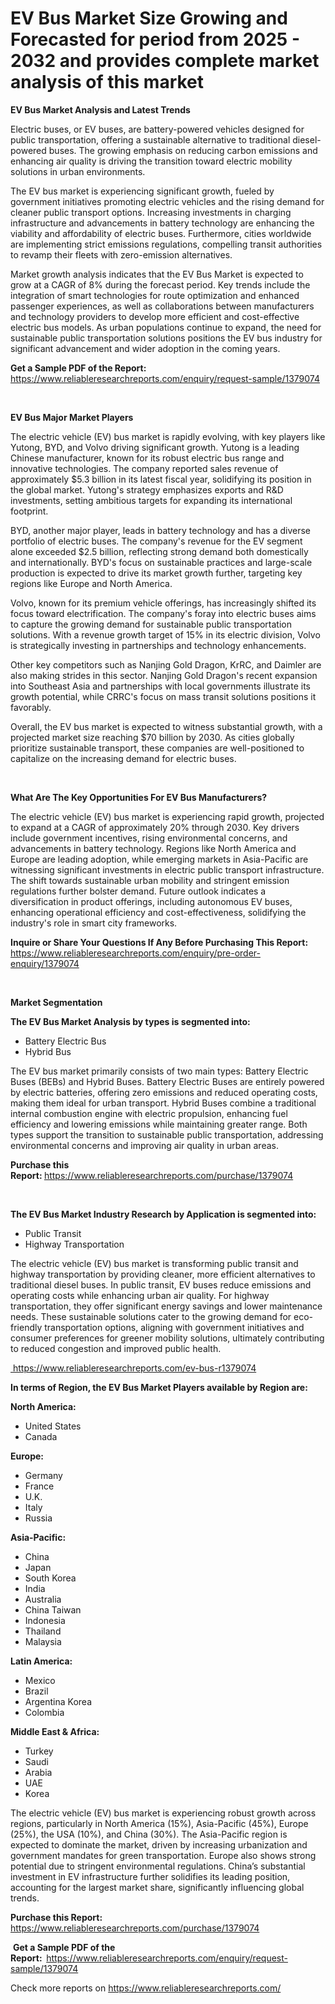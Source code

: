 <p><h1>EV Bus Market Size Growing and Forecasted for period from 2025 - 2032 and provides complete market analysis of this market</h1></p><p><strong>EV Bus Market Analysis and Latest Trends</strong></p>
<p><p>Electric buses, or EV buses, are battery-powered vehicles designed for public transportation, offering a sustainable alternative to traditional diesel-powered buses. The growing emphasis on reducing carbon emissions and enhancing air quality is driving the transition toward electric mobility solutions in urban environments.</p><p>The EV bus market is experiencing significant growth, fueled by government initiatives promoting electric vehicles and the rising demand for cleaner public transport options. Increasing investments in charging infrastructure and advancements in battery technology are enhancing the viability and affordability of electric buses. Furthermore, cities worldwide are implementing strict emissions regulations, compelling transit authorities to revamp their fleets with zero-emission alternatives.</p><p>Market growth analysis indicates that the EV Bus Market is expected to grow at a CAGR of 8% during the forecast period. Key trends include the integration of smart technologies for route optimization and enhanced passenger experiences, as well as collaborations between manufacturers and technology providers to develop more efficient and cost-effective electric bus models. As urban populations continue to expand, the need for sustainable public transportation solutions positions the EV bus industry for significant advancement and wider adoption in the coming years.</p></p>
<p><strong>Get a Sample PDF of the Report:&nbsp;</strong> <a href="https://www.reliableresearchreports.com/enquiry/request-sample/1379074?utm_campaign=2216&utm_medium=2&utm_source=Github&utm_content=ia&utm_term=30032025&utm_id=ev-bus">https://www.reliableresearchreports.com/enquiry/request-sample/1379074</a></p>
<p>&nbsp;</p>
<p><strong>EV Bus Major Market Players</strong></p>
<p><p>The electric vehicle (EV) bus market is rapidly evolving, with key players like Yutong, BYD, and Volvo driving significant growth. Yutong is a leading Chinese manufacturer, known for its robust electric bus range and innovative technologies. The company reported sales revenue of approximately $5.3 billion in its latest fiscal year, solidifying its position in the global market. Yutong's strategy emphasizes exports and R&D investments, setting ambitious targets for expanding its international footprint.</p><p>BYD, another major player, leads in battery technology and has a diverse portfolio of electric buses. The company's revenue for the EV segment alone exceeded $2.5 billion, reflecting strong demand both domestically and internationally. BYD's focus on sustainable practices and large-scale production is expected to drive its market growth further, targeting key regions like Europe and North America.</p><p>Volvo, known for its premium vehicle offerings, has increasingly shifted its focus toward electrification. The company's foray into electric buses aims to capture the growing demand for sustainable public transportation solutions. With a revenue growth target of 15% in its electric division, Volvo is strategically investing in partnerships and technology enhancements.</p><p>Other key competitors such as Nanjing Gold Dragon, KrRC, and Daimler are also making strides in this sector. Nanjing Gold Dragon's recent expansion into Southeast Asia and partnerships with local governments illustrate its growth potential, while CRRC's focus on mass transit solutions positions it favorably.</p><p>Overall, the EV bus market is expected to witness substantial growth, with a projected market size reaching $70 billion by 2030. As cities globally prioritize sustainable transport, these companies are well-positioned to capitalize on the increasing demand for electric buses.</p></p>
<p>&nbsp;</p>
<p><strong>What Are The Key Opportunities For EV Bus Manufacturers?</strong></p>
<p><p>The electric vehicle (EV) bus market is experiencing rapid growth, projected to expand at a CAGR of approximately 20% through 2030. Key drivers include government incentives, rising environmental concerns, and advancements in battery technology. Regions like North America and Europe are leading adoption, while emerging markets in Asia-Pacific are witnessing significant investments in electric public transport infrastructure. The shift towards sustainable urban mobility and stringent emission regulations further bolster demand. Future outlook indicates a diversification in product offerings, including autonomous EV buses, enhancing operational efficiency and cost-effectiveness, solidifying the industry's role in smart city frameworks.</p></p>
<p><strong>Inquire or Share Your Questions If Any Before Purchasing This Report:</strong> <a href="https://www.reliableresearchreports.com/enquiry/pre-order-enquiry/1379074?utm_campaign=2216&utm_medium=2&utm_source=Github&utm_content=ia&utm_term=30032025&utm_id=ev-bus">https://www.reliableresearchreports.com/enquiry/pre-order-enquiry/1379074</a></p>
<p>&nbsp;</p>
<p><strong>Market Segmentation</strong></p>
<p><strong>The EV Bus Market Analysis by types is segmented into:</strong></p>
<p><ul><li>Battery Electric Bus</li><li>Hybrid Bus</li></ul></p>
<p><p>The EV bus market primarily consists of two main types: Battery Electric Buses (BEBs) and Hybrid Buses. Battery Electric Buses are entirely powered by electric batteries, offering zero emissions and reduced operating costs, making them ideal for urban transport. Hybrid Buses combine a traditional internal combustion engine with electric propulsion, enhancing fuel efficiency and lowering emissions while maintaining greater range. Both types support the transition to sustainable public transportation, addressing environmental concerns and improving air quality in urban areas.</p></p>
<p><strong>Purchase this Report:&nbsp;</strong><a href="https://www.reliableresearchreports.com/purchase/1379074?utm_campaign=2216&utm_medium=2&utm_source=Github&utm_content=ia&utm_term=30032025&utm_id=ev-bus">https://www.reliableresearchreports.com/purchase/1379074</a></p>
<p>&nbsp;</p>
<p><strong>The EV Bus Market Industry Research by Application is segmented into:</strong></p>
<p><ul><li>Public Transit</li><li>Highway Transportation</li></ul></p>
<p><p>The electric vehicle (EV) bus market is transforming public transit and highway transportation by providing cleaner, more efficient alternatives to traditional diesel buses. In public transit, EV buses reduce emissions and operating costs while enhancing urban air quality. For highway transportation, they offer significant energy savings and lower maintenance needs. These sustainable solutions cater to the growing demand for eco-friendly transportation options, aligning with government initiatives and consumer preferences for greener mobility solutions, ultimately contributing to reduced congestion and improved public health.</p></p>
<p><a href="https://www.reliableresearchreports.com/ev-bus-r1379074?utm_campaign=2216&utm_medium=2&utm_source=Github&utm_content=ia&utm_term=30032025&utm_id=ev-bus">&nbsp;https://www.reliableresearchreports.com/ev-bus-r1379074</a></p>
<p><strong>In terms of Region, the EV Bus Market Players available by Region are:</strong></p>
<p>
    <p> <strong> North America: </strong>
        <ul>
            <li>United States</li>
            <li>Canada</li>
        </ul>
        </p> 
    <p> <strong> Europe: </strong>
        <ul>
            <li>Germany</li>
            <li>France</li>
            <li>U.K.</li>
            <li>Italy</li>
            <li>Russia</li>
        </ul>
        </p> 
    <p> <strong> Asia-Pacific: </strong>
        <ul>
            <li>China</li>
            <li>Japan</li>
            <li>South Korea</li>
            <li>India</li>
            <li>Australia</li>
            <li>China Taiwan</li>
            <li>Indonesia</li>
            <li>Thailand</li>
            <li>Malaysia</li>
        </ul>
        </p> 
    <p> <strong> Latin America: </strong>
        <ul>
            <li>Mexico</li>
            <li>Brazil</li>
            <li>Argentina Korea</li>
            <li>Colombia</li>
        </ul>
        </p> 
    <p> <strong> Middle East & Africa: </strong>
        <ul>
            <li>Turkey</li>
            <li>Saudi</li>
            <li>Arabia</li>
            <li>UAE</li>
            <li>Korea</li>
        </ul>
    </p>
    </p>
<p><p>The electric vehicle (EV) bus market is experiencing robust growth across regions, particularly in North America (15%), Asia-Pacific (45%), Europe (25%), the USA (10%), and China (30%). The Asia-Pacific region is expected to dominate the market, driven by increasing urbanization and government mandates for green transportation. Europe also shows strong potential due to stringent environmental regulations. China’s substantial investment in EV infrastructure further solidifies its leading position, accounting for the largest market share, significantly influencing global trends.</p></p>
<p><strong>Purchase this Report: </strong><a href="https://www.reliableresearchreports.com/purchase/1379074?utm_campaign=2216&utm_medium=2&utm_source=Github&utm_content=ia&utm_term=30032025&utm_id=ev-bus">https://www.reliableresearchreports.com/purchase/1379074</a></p>
<p>&nbsp;<strong>Get a Sample PDF of the Report:&nbsp;&nbsp;</strong><a href="https://www.reliableresearchreports.com/enquiry/request-sample/1379074?utm_campaign=2216&utm_medium=2&utm_source=Github&utm_content=ia&utm_term=30032025&utm_id=ev-bus">https://www.reliableresearchreports.com/enquiry/request-sample/1379074</a></p>
<p><strong></strong></p>
<p>Check more reports on <a href="https://www.reliableresearchreports.com/?utm_campaign=2216&utm_medium=2&utm_source=Github&utm_content=ia&utm_term=30032025&utm_id=ev-bus">https://www.reliableresearchreports.com/</a></p>